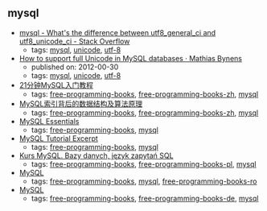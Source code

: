 mysql 
---
* [mysql - What's the difference between utf8_general_ci and utf8_unicode_ci - Stack Overflow](http://stackoverflow.com/questions/766809/whats-the-difference-between-utf8-general-ci-and-utf8-unicode-ci)
    * tags: [mysql](../tags/mysql.md), [unicode](../tags/unicode.md), [utf-8](../tags/utf-8.md)
* [How to support full Unicode in MySQL databases · Mathias Bynens](https://mathiasbynens.be/notes/mysql-utf8mb4)
    * published on: 2012-00-30
    * tags: [mysql](../tags/mysql.md), [unicode](../tags/unicode.md), [utf-8](../tags/utf-8.md)
* [21分钟MySQL入门教程](http://www.cnblogs.com/mr-wid/archive/2013/05/09/3068229.html)
    * tags: [free-programming-books](../tags/free-programming-books.md), [free-programming-books-zh](../tags/free-programming-books-zh.md), [mysql](../tags/mysql.md)
* [MySQL索引背后的数据结构及算法原理](http://blog.codinglabs.org/articles/theory-of-mysql-index.html)
    * tags: [free-programming-books](../tags/free-programming-books.md), [free-programming-books-zh](../tags/free-programming-books-zh.md), [mysql](../tags/mysql.md)
* [MySQL Essentials](http://www.techotopia.com/index.php/MySQL_Essentials)
    * tags: [free-programming-books](../tags/free-programming-books.md), [mysql](../tags/mysql.md)
* [MySQL Tutorial Excerpt](http://downloads.mysql.com/docs/mysql-tutorial-excerpt-5.5-en.pdf)
    * tags: [free-programming-books](../tags/free-programming-books.md), [mysql](../tags/mysql.md)
* [Kurs MySQL. Bazy danych, język zapytań SQL](https://www.youtube.com/playlist?list=PLOYHgt8dIdoymv-Wzvs8M-OsKFD31VTVZ)
    * tags: [free-programming-books](../tags/free-programming-books.md), [free-programming-books-pl](../tags/free-programming-books-pl.md), [mysql](../tags/mysql.md)
* [MySQL](http://profs.info.uaic.ro/~busaco/teach/courses/net/docs/mysql-ro.pdf)
    * tags: [free-programming-books](../tags/free-programming-books.md), [mysql](../tags/mysql.md), [free-programming-books-ro](../tags/free-programming-books-ro.md)
* [MySQL](http://www.peterkropff.de/site/mysql/mysql.htm)
    * tags: [free-programming-books](../tags/free-programming-books.md), [free-programming-books-de](../tags/free-programming-books-de.md), [mysql](../tags/mysql.md)
